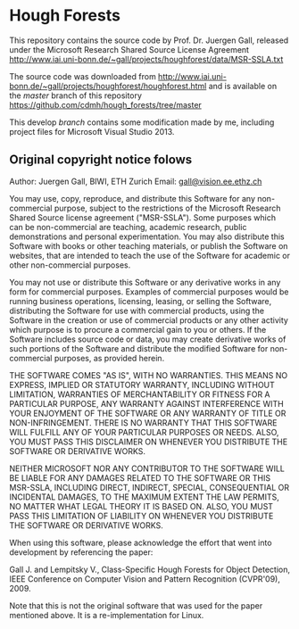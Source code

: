 Hough Forests
=============

This repository contains the source code by Prof. Dr. Juergen Gall, released under the Microsoft Research Shared Source License Agreement
http://www.iai.uni-bonn.de/~gall/projects/houghforest/data/MSR-SSLA.txt

The source code was downloaded from http://www.iai.uni-bonn.de/~gall/projects/houghforest/houghforest.html and is available on the *master* branch of this repository https://github.com/cdmh/hough_forests/tree/master

This develop *branch* contains some modification made by me, including project files for Microsoft Visual Studio 2013.

Original copyright notice folows
--------------------------------

Author: Juergen Gall, BIWI, ETH Zurich
Email: gall@vision.ee.ethz.ch

You may use, copy, reproduce, and distribute this Software for any 
non-commercial purpose, subject to the restrictions of the 
Microsoft Research Shared Source license agreement ("MSR-SSLA"). 
Some purposes which can be non-commercial are teaching, academic 
research, public demonstrations and personal experimentation. You 
may also distribute this Software with books or other teaching 
materials, or publish the Software on websites, that are intended 
to teach the use of the Software for academic or other 
non-commercial purposes.

You may not use or distribute this Software or any derivative works 
in any form for commercial purposes. Examples of commercial 
purposes would be running business operations, licensing, leasing, 
or selling the Software, distributing the Software for use with 
commercial products, using the Software in the creation or use of 
commercial products or any other activity which purpose is to 
procure a commercial gain to you or others.
If the Software includes source code or data, you may create 
derivative works of such portions of the Software and distribute 
the modified Software for non-commercial purposes, as provided 
herein.

THE SOFTWARE COMES "AS IS", WITH NO WARRANTIES. THIS MEANS NO 
EXPRESS, IMPLIED OR STATUTORY WARRANTY, INCLUDING WITHOUT 
LIMITATION, WARRANTIES OF MERCHANTABILITY OR FITNESS FOR A 
PARTICULAR PURPOSE, ANY WARRANTY AGAINST INTERFERENCE WITH YOUR 
ENJOYMENT OF THE SOFTWARE OR ANY WARRANTY OF TITLE OR 
NON-INFRINGEMENT. THERE IS NO WARRANTY THAT THIS SOFTWARE WILL 
FULFILL ANY OF YOUR PARTICULAR PURPOSES OR NEEDS. ALSO, YOU MUST 
PASS THIS DISCLAIMER ON WHENEVER YOU DISTRIBUTE THE SOFTWARE OR 
DERIVATIVE WORKS.

NEITHER MICROSOFT NOR ANY CONTRIBUTOR TO THE SOFTWARE WILL BE 
LIABLE FOR ANY DAMAGES RELATED TO THE SOFTWARE OR THIS MSR-SSLA, 
INCLUDING DIRECT, INDIRECT, SPECIAL, CONSEQUENTIAL OR INCIDENTAL 
DAMAGES, TO THE MAXIMUM EXTENT THE LAW PERMITS, NO MATTER WHAT 
LEGAL THEORY IT IS BASED ON. ALSO, YOU MUST PASS THIS LIMITATION OF 
LIABILITY ON WHENEVER YOU DISTRIBUTE THE SOFTWARE OR DERIVATIVE 
WORKS.

When using this software, please acknowledge the effort that 
went into development by referencing the paper:

Gall J. and Lempitsky V., Class-Specific Hough Forests for 
Object Detection, IEEE Conference on Computer Vision and Pattern 
Recognition (CVPR'09), 2009.

Note that this is not the original software that was used for 
the paper mentioned above. It is a re-implementation for Linux. 
